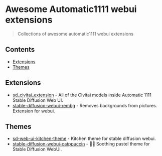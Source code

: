 # Awesome Automatic1111 webui extensions
> Collections of awesome automatic1111 webui extensions

## Contents

- [Extensions](#extensions)
- [Themes](#themes)


## Extensions

* [sd_civitai_extension](https://github.com/civitai/sd_civitai_extension) - All of the Civitai models inside Automatic 1111 Stable Diffusion Web UI.
* [stable-diffusion-webui-rembg](https://github.com/AUTOMATIC1111/stable-diffusion-webui-rembg) - Removes backgrounds from pictures. Extension for webui.

## Themes

- [sd-web-ui-kitchen-theme](https://github.com/canisminor1990/sd-web-ui-kitchen-theme) - Kitchen theme for stable diffusion webui.
- [stable-diffusion-webui-catppuccin](https://github.com/catppuccin/stable-diffusion-webui) - 🧑🎨 Soothing pastel theme for Stable Diffusion WebUI.
